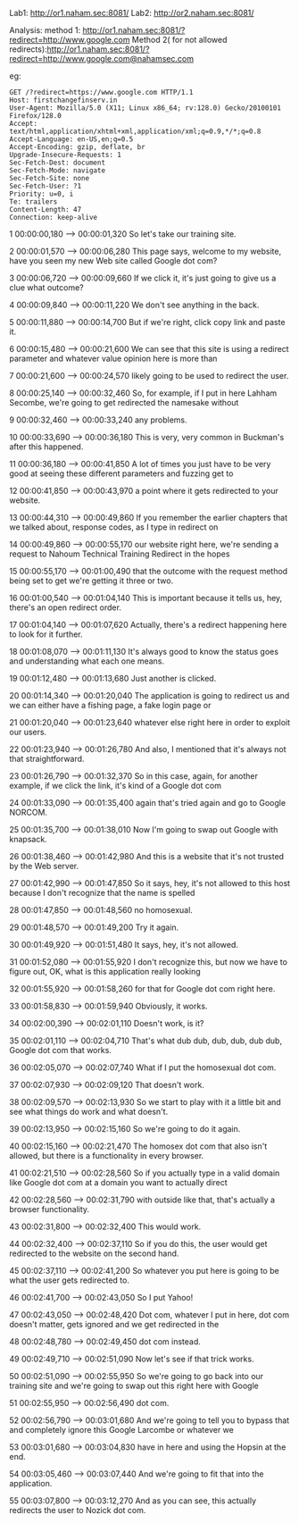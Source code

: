 
Lab1: http://or1.naham.sec:8081/
Lab2: http://or2.naham.sec:8081/

Analysis:
method 1: http://or1.naham.sec:8081/?redirect=http://www.google.com
Method 2( for not allowed redirects):http://or1.naham.sec:8081/?redirect=http://www.google.com@nahamsec.com 


eg:
```
GET /?redirect=https://www.google.com HTTP/1.1
Host: firstchangefinserv.in
User-Agent: Mozilla/5.0 (X11; Linux x86_64; rv:128.0) Gecko/20100101 Firefox/128.0
Accept: text/html,application/xhtml+xml,application/xml;q=0.9,*/*;q=0.8
Accept-Language: en-US,en;q=0.5
Accept-Encoding: gzip, deflate, br
Upgrade-Insecure-Requests: 1
Sec-Fetch-Dest: document
Sec-Fetch-Mode: navigate
Sec-Fetch-Site: none
Sec-Fetch-User: ?1
Priority: u=0, i
Te: trailers
Content-Length: 47
Connection: keep-alive

```




1
00:00:00,180 --> 00:00:01,320
So let's take our training site.

2
00:00:01,570 --> 00:00:06,280
This page says, welcome to my website, have you seen my new Web site called Google dot com?

3
00:00:06,720 --> 00:00:09,660
If we click it, it's just going to give us a clue what outcome?

4
00:00:09,840 --> 00:00:11,220
We don't see anything in the back.

5
00:00:11,880 --> 00:00:14,700
But if we're right, click copy link and paste it.

6
00:00:15,480 --> 00:00:21,600
We can see that this site is using a redirect parameter and whatever value opinion here is more than

7
00:00:21,600 --> 00:00:24,570
likely going to be used to redirect the user.

8
00:00:25,140 --> 00:00:32,460
So, for example, if I put in here Lahham Secombe, we're going to get redirected the namesake without

9
00:00:32,460 --> 00:00:33,240
any problems.

10
00:00:33,690 --> 00:00:36,180
This is very, very common in Buckman's after this happened.

11
00:00:36,180 --> 00:00:41,850
A lot of times you just have to be very good at seeing these different parameters and fuzzing get to

12
00:00:41,850 --> 00:00:43,970
a point where it gets redirected to your website.

13
00:00:44,310 --> 00:00:49,860
If you remember the earlier chapters that we talked about, response codes, as I type in redirect on

14
00:00:49,860 --> 00:00:55,170
our website right here, we're sending a request to Nahoum Technical Training Redirect in the hopes

15
00:00:55,170 --> 00:01:00,490
that the outcome with the request method being set to get we're getting it three or two.

16
00:01:00,540 --> 00:01:04,140
This is important because it tells us, hey, there's an open redirect order.

17
00:01:04,140 --> 00:01:07,620
Actually, there's a redirect happening here to look for it further.

18
00:01:08,070 --> 00:01:11,130
It's always good to know the status goes and understanding what each one means.

19
00:01:12,480 --> 00:01:13,680
Just another is clicked.

20
00:01:14,340 --> 00:01:20,040
The application is going to redirect us and we can either have a fishing page, a fake login page or

21
00:01:20,040 --> 00:01:23,640
whatever else right here in order to exploit our users.

22
00:01:23,940 --> 00:01:26,780
And also, I mentioned that it's always not that straightforward.

23
00:01:26,790 --> 00:01:32,370
So in this case, again, for another example, if we click the link, it's kind of a Google dot com

24
00:01:33,090 --> 00:01:35,400
again that's tried again and go to Google NORCOM.

25
00:01:35,700 --> 00:01:38,010
Now I'm going to swap out Google with knapsack.

26
00:01:38,460 --> 00:01:42,980
And this is a website that it's not trusted by the Web server.

27
00:01:42,990 --> 00:01:47,850
So it says, hey, it's not allowed to this host because I don't recognize that the name is spelled

28
00:01:47,850 --> 00:01:48,560
no homosexual.

29
00:01:48,570 --> 00:01:49,200
Try it again.

30
00:01:49,920 --> 00:01:51,480
It says, hey, it's not allowed.

31
00:01:52,080 --> 00:01:55,920
I don't recognize this, but now we have to figure out, OK, what is this application really looking

32
00:01:55,920 --> 00:01:58,260
for that for Google dot com right here.

33
00:01:58,830 --> 00:01:59,940
Obviously, it works.

34
00:02:00,390 --> 00:02:01,110
Doesn't work, is it?

35
00:02:01,110 --> 00:02:04,710
That's what dub dub, dub, dub, dub dub, Google dot com that works.

36
00:02:05,070 --> 00:02:07,740
What if I put the homosexual dot com.

37
00:02:07,930 --> 00:02:09,120
That doesn't work.

38
00:02:09,570 --> 00:02:13,930
So we start to play with it a little bit and see what things do work and what doesn't.

39
00:02:13,950 --> 00:02:15,160
So we're going to do it again.

40
00:02:15,160 --> 00:02:21,470
The homosex dot com that also isn't allowed, but there is a functionality in every browser.

41
00:02:21,510 --> 00:02:28,560
So if you actually type in a valid domain like Google dot com at a domain you want to actually direct

42
00:02:28,560 --> 00:02:31,790
with outside like that, that's actually a browser functionality.

43
00:02:31,800 --> 00:02:32,400
This would work.

44
00:02:32,400 --> 00:02:37,110
So if you do this, the user would get redirected to the website on the second hand.

45
00:02:37,110 --> 00:02:41,200
So whatever you put here is going to be what the user gets redirected to.

46
00:02:41,700 --> 00:02:43,050
So I put Yahoo!

47
00:02:43,050 --> 00:02:48,420
Dot com, whatever I put in here, dot com doesn't matter, gets ignored and we get redirected in the

48
00:02:48,780 --> 00:02:49,450
dot com instead.

49
00:02:49,710 --> 00:02:51,090
Now let's see if that trick works.

50
00:02:51,090 --> 00:02:55,950
So we're going to go back into our training site and we're going to swap out this right here with Google

51
00:02:55,950 --> 00:02:56,490
dot com.

52
00:02:56,790 --> 00:03:01,680
And we're going to tell you to bypass that and completely ignore this Google Larcombe or whatever we

53
00:03:01,680 --> 00:03:04,830
have in here and using the Hopsin at the end.

54
00:03:05,460 --> 00:03:07,440
And we're going to fit that into the application.

55
00:03:07,800 --> 00:03:12,270
And as you can see, this actually redirects the user to Nozick dot com.